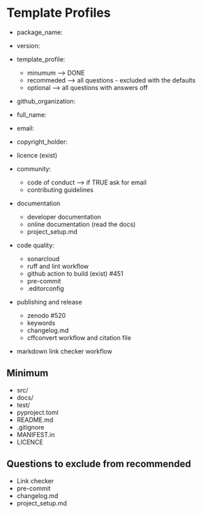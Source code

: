 # Template Profiles
- package_name:
- version:
- template_profile:
  - minumum --> DONE
  - recommeded --> all questions - excluded with the defaults
  - optional --> all questions with answers off

- github_organization:
- full_name:
- email:
- copyright_holder:
- licence (exist)

- community:
  - code of conduct --> if TRUE ask for email
  - contributing guidelines

- documentation
  - developer documentation
  - online documentation (read the docs)
  - project_setup.md

- code quality:
  - sonarcloud
  - ruff and lint workflow
  - github action to build (exist) #451
  - pre-commit
  - .editorconfig

- publishing and release
  - zenodo #520 
  - keywords
  - changelog.md
  - cffconvert workflow and citation file

- markdown link checker workflow

## Minimum

- src/
- docs/
- test/
- pyproject.toml
- README.md
- .gitignore
- MANIFEST.in
- LICENCE

## Questions to exclude from recommended
- Link checker
- pre-commit
- changelog.md
- project_setup.md
